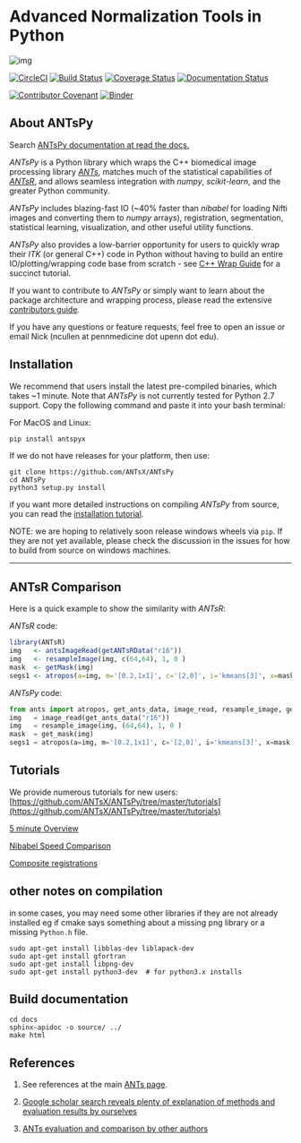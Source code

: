 

# Advanced Normalization Tools in Python

![img](https://media0.giphy.com/media/OCMGLUo7d5jJ6/200_s.gif)
<br>

[![CircleCI](https://circleci.com/gh/ANTsX/ANTsPy.svg?style=svg)](https://circleci.com/gh/ANTsX/ANTsPy)
[![Build Status](https://travis-ci.org/ANTsX/ANTsPy.svg?branch=master)](https://travis-ci.org/ANTsX/ANTsPy)
<a href='https://coveralls.io/github/ANTsX/ANTsPy?branch=master'><img src='https://coveralls.io/repos/github/ANTsX/ANTsPy/badge.svg?branch=master' alt='Coverage Status' /></a>
<a href='http://antspyx.readthedocs.io/en/latest/?badge=latest'>
    <img src='https://readthedocs.org/projects/antspyx/badge/?version=latest' alt='Documentation Status' />
</a>

[![Contributor Covenant](https://img.shields.io/badge/Contributor%20Covenant-v2.0%20adopted-ff69b4.svg)](code_of_conduct.md)
[![Binder](https://mybinder.org/badge_logo.svg)](https://mybinder.org/v2/gh/stnava/ANTsPyDocker/master)

## About ANTsPy

Search [ANTsPy documentation at read the docs.](https://antspyx.readthedocs.io/en/latest/?badge=latest)

<i>ANTsPy</i> is a Python library which wraps the C++ biomedical image processing library <i>[ANTs](https://github.com/ANTsX/ANTs)</i>,
matches much of the statistical capabilities of <i>[ANTsR](https://github.com/ANTsX/ANTsR)</i>, and allows seamless integration
with <i>numpy</i>, <i>scikit-learn</i>, and the greater Python community.

<i>ANTsPy</i> includes blazing-fast IO (~40% faster than <i>nibabel</i> for loading Nifti images and
converting them to <i>numpy</i> arrays), registration, segmentation, statistical learning,
visualization, and other useful utility functions.

<i>ANTsPy</i> also provides a low-barrier opportunity for users to quickly wrap their <i>ITK</i> (or general C++)
code in Python without having to build an entire IO/plotting/wrapping code base from
scratch - see [C++ Wrap Guide](tutorials/UsingITK.md) for a succinct tutorial.

If you want to contribute to <i>ANTsPy</i> or simply want to learn about the package architecture
and wrapping process, please read the extensive [contributors guide](CONTRIBUTING.md).

If you have any questions or feature requests, feel free to open an issue or email Nick (ncullen at pennmedicine dot upenn dot edu).

## Installation

We recommend that users install the latest pre-compiled binaries, which takes ~1 minute. Note
that <i>ANTsPy</i> is not currently tested for Python 2.7 support.
Copy the following command and paste it into your bash terminal:

For MacOS and Linux:
```bash
pip install antspyx
```

If we do not have releases for your platform, then use:

```
git clone https://github.com/ANTsX/ANTsPy
cd ANTsPy
python3 setup.py install
```
if you want more detailed instructions on compiling <i>ANTsPy</i> from source, you can
read the [installation tutorial](https://github.com/ANTsX/ANTsPy/blob/master/tutorials/InstallingANTsPy.md).

NOTE: we are hoping to relatively soon release windows wheels via `pip`.
If they are not yet available, please check the discussion in the issues
for how to build from source on windows machines.

------------------------------------------------------------------------------

## ANTsR Comparison

Here is a quick example to show the similarity with <i>ANTsR</i>:

<i>ANTsR</i> code:
```R
library(ANTsR)
img   <- antsImageRead(getANTsRData("r16"))
img   <- resampleImage(img, c(64,64), 1, 0 )
mask  <- getMask(img)
segs1 <- atropos(a=img, m='[0.2,1x1]', c='[2,0]', i='kmeans[3]', x=mask )
```

<i>ANTsPy</i> code:
```python
from ants import atropos, get_ants_data, image_read, resample_image, get_mask
img   = image_read(get_ants_data("r16"))
img   = resample_image(img, (64,64), 1, 0 )
mask  = get_mask(img)
segs1 = atropos(a=img, m='[0.2,1x1]', c='[2,0]', i='kmeans[3]', x=mask )
```

## Tutorials

We provide numerous tutorials for new users: [https://github.com/ANTsX/ANTsPy/tree/master/tutorials](https://github.com/ANTsX/ANTsPy/tree/master/tutorials)

[5 minute Overview](https://github.com/ANTsX/ANTsPy/blob/master/tutorials/tutorial_5min.md)

[Nibabel Speed Comparison](https://github.com/ANTsX/ANTsPy/blob/master/tests/timings_io.py)

[Composite registrations](https://github.com/ANTsX/ANTsPy/blob/master/tutorials/concatenateRegistrations.ipynb)

## other notes on compilation

in some cases, you may need some other libraries if they are not already installed eg if cmake says something about 
a missing png library or a missing `Python.h` file.

```
sudo apt-get install libblas-dev liblapack-dev
sudo apt-get install gfortran
sudo apt-get install libpng-dev
sudo apt-get install python3-dev  # for python3.x installs
```

## Build documentation

```
cd docs
sphinx-apidoc -o source/ ../
make html
```

## References

1. See references at the main [ANTs page](https://github.com/ANTsX/ANTs#boilerplate-ants).

2. [Google scholar search reveals plenty of explanation of methods and evaluation results by ourselves](https://scholar.google.com/scholar?start=0&q=advanced+normalization+tools+ants+image+registration&hl=en&as_sdt=0,40)

3. [ANTs evaluation and comparison by other authors](https://scholar.google.com/scholar?hl=en&as_sdt=0%2C40&q=advanced+normalization+tools+ants+image+registration+-avants+-tustison&btnG=)
